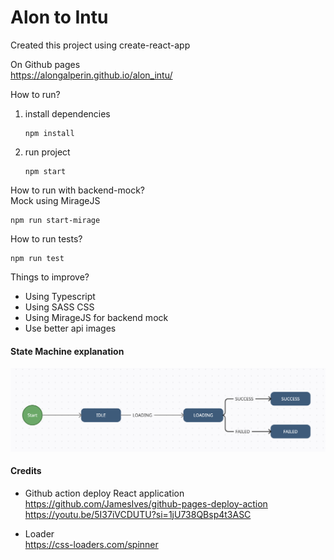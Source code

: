 # Alon to Intu

Created this project using create-react-app

On Github pages  
https://alongalperin.github.io/alon_intu/

How to run?

1. install dependencies
   ```
   npm install
   ```
2. run project
   ```
   npm start
   ```

How to run with backend-mock?  
Mock using MirageJS
```
npm run start-mirage
```

How to run tests?

```
npm run test
```

Things to improve?

- Using Typescript
- Using SASS CSS
- Using MirageJS for backend mock
- Use better api images

#### State Machine explanation

![alt State Machine Arrows](https://github.com/alongalperin/alon_intu/blob/main/images/state_machine.png)

#### Credits  
- Github action deploy React application  
https://github.com/JamesIves/github-pages-deploy-action  
https://youtu.be/5I37iVCDUTU?si=1jU738QBsp4t3ASC
  
- Loader  
https://css-loaders.com/spinner  
  

